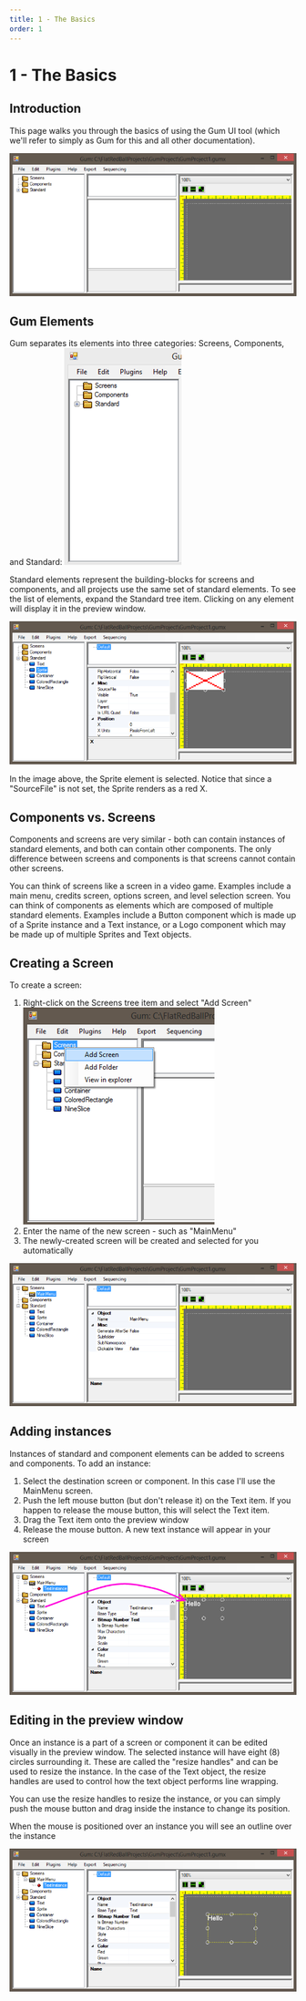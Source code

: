 ```yaml
---
title: 1 - The Basics
order: 1
---
```


# 1 - The Basics

## Introduction

This page walks you through the basics of using the Gum UI tool \(which we'll refer to simply as Gum for this and all other documentation\).  


![](../.gitbook/assets/GumEmpty.PNG)

## Gum Elements

Gum separates its elements into three categories: Screens, Components, and Standard: ![](../.gitbook/assets/3Elements.PNG)

Standard elements represent the building-blocks for screens and components, and all projects use the same set of standard elements. To see the list of elements, expand the Standard tree item. Clicking on any element will display it in the preview window.

![](../.gitbook/assets/SelectedSprite.PNG)

In the image above, the Sprite element is selected. Notice that since a "SourceFile" is not set, the Sprite renders as a red X.

## Components vs. Screens

Components and screens are very similar - both can contain instances of standard elements, and both can contain other components. The only difference between screens and components is that screens cannot contain other screens.

You can think of screens like a screen in a video game. Examples include a main menu, credits screen, options screen, and level selection screen. You can think of components as elements which are composed of multiple standard elements. Examples include a Button component which is made up of a Sprite instance and a Text instance, or a Logo component which may be made up of multiple Sprites and Text objects.

## Creating a Screen

To create a screen:

1. Right-click on the Screens tree item and select "Add Screen" ![](../.gitbook/assets/GumAddScreen.png)
2. Enter the name of the new screen - such as "MainMenu"
3. The newly-created screen will be created and selected for you automatically 

![](../.gitbook/assets/GumNewMainMenu.PNG)

## Adding instances

Instances of standard and component elements can be added to screens and components. To add an instance:

1. Select the destination screen or component.  In this case I'll use the MainMenu screen.
2. Push the left mouse button \(but don't release it\) on the Text item.  If you happen to release the mouse button, this will select the Text item.
3. Drag the Text item onto the preview window
4. Release the mouse button.  A new text instance will appear in your screen 

![](../.gitbook/assets/GumTextInstance.png)

## Editing in the preview window

Once an instance is a part of a screen or component it can be edited visually in the preview window. The selected instance will have eight \(8\) circles surrounding it. These are called the "resize handles" and can be used to resize the instance. In the case of the Text object, the resize handles are used to control how the text object performs line wrapping.

You can use the resize handles to resize the instance, or you can simply push the mouse button and drag inside the instance to change its position.

When the mouse is positioned over an instance you will see an outline over the instance 

![](../.gitbook/assets/GumInstanceOutline.png)

